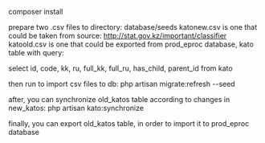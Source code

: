 composer install

prepare two .csv files to directory: database/seeds
katonew.csv is one that could be taken from source: http://stat.gov.kz/important/classifier
katoold.csv is one that could be exported from prod_eproc database, kato table with query:

select
id, code, kk, ru, full_kk, full_ru, has_child, parent_id
from kato

then run to import csv files to db:
php artisan migrate:refresh --seed

after, you can synchronize old_katos table according to changes in new_katos:
php artisan kato:synchronize

finally, you can export old_katos table, in order to import it to prod_eproc database